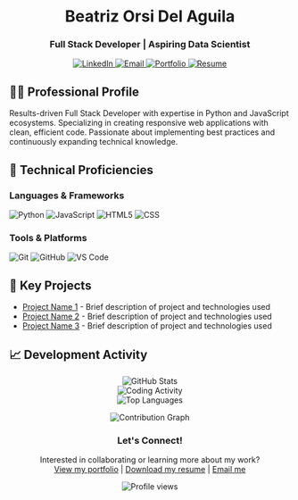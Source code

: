 <div align="center">
  <h1>Beatriz Orsi Del Aguila</h1>
  <h3>Full Stack Developer | Aspiring Data Scientist</h3>

  <!-- Professional Contact Links -->
  <p align="center">
    <a href="https://www.linkedin.com/in/bea-orsi-del-aguila" target="_blank">
      <img src="https://img.shields.io/badge/LinkedIn-0077B5?style=for-the-badge&logo=linkedin&logoColor=white" alt="LinkedIn"/>
    </a>
    <a href="mailto:beatrukzzx123@gmail.com" target="_blank">
      <img src="https://img.shields.io/badge/Email-D14836?style=for-the-badge&logo=gmail&logoColor=white" alt="Email"/>
    </a>
    <a href="YOUR_PORTFOLIO_URL" target="_blank">
      <img src="https://img.shields.io/badge/Portfolio-4285F4?style=for-the-badge&logo=google-chrome&logoColor=white" alt="Portfolio"/>
    </a>
    <a href="YOUR_RESUME_URL" target="_blank">
      <img src="https://img.shields.io/badge/Resume-008080?style=for-the-badge&logo=adobe-acrobat-reader&logoColor=white" alt="Resume"/>
    </a>
  </p>
</div>


<!-- Professional Summary -->
<div>
  <h2>👩‍💻 Professional Profile</h2>
  <p>
    Results-driven Full Stack Developer with expertise in Python and JavaScript ecosystems. 
    Specializing in creating responsive web applications with clean, efficient code. 
    Passionate about implementing best practices and continuously expanding technical knowledge.
  </p>
</div>

<!-- Core Competencies -->
<div>
  <h2>🔧 Technical Proficiencies</h2>
  
  <h3>Languages & Frameworks</h3>
  <p>
    <img src="https://img.shields.io/badge/Python-3670A0?style=for-the-badge&logo=python&logoColor=ffdd54" alt="Python"/>
    <img src="https://img.shields.io/badge/JavaScript-F7DF1E?style=for-the-badge&logo=javascript&logoColor=black" alt="JavaScript"/>
    <img src="https://img.shields.io/badge/HTML5-E34F26?style=for-the-badge&logo=html5&logoColor=white" alt="HTML5"/>
    <img src="https://img.shields.io/badge/CSS-1572B6?style=for-the-badge&logo=css3&logoColor=white" alt="CSS"/>
  </p>
  
  <h3>Tools & Platforms</h3>
  <p>
    <img src="https://img.shields.io/badge/Git-F05032?style=for-the-badge&logo=git&logoColor=white" alt="Git"/>
    <img src="https://img.shields.io/badge/GitHub-181717?style=for-the-badge&logo=github&logoColor=white" alt="GitHub"/>
    <img src="https://img.shields.io/badge/VS_Code-007ACC?style=for-the-badge&logo=visual-studio-code&logoColor=white" alt="VS Code"/>
  </p>
</div>

<!-- Professional Highlights -->
<div>
  <h2>🚀 Key Projects</h2>
  <ul>
    <li><a href="YOUR_PROJECT1_LINK">Project Name 1</a> - Brief description of project and technologies used</li>
    <li><a href="YOUR_PROJECT2_LINK">Project Name 2</a> - Brief description of project and technologies used</li>
    <li><a href="YOUR_PROJECT3_LINK">Project Name 3</a> - Brief description of project and technologies used</li>
  </ul>
</div>

<!-- GitHub Stats - Dark Mode -->
<div>
  <h2>📈 Development Activity</h2>
  <p align="center">
    <img src="https://github-readme-stats.vercel.app/api?username=beatrukzz&show_icons=true&theme=dark&hide_border=true&include_all_commits=true" alt="GitHub Stats"/>
    <br>
    <img src="https://github-readme-stats.vercel.app/api/wakatime?username=beatrukzz&theme=dark&hide_border=true" alt="Coding Activity"/>
    <br>
    <img src="https://github-readme-stats.vercel.app/api/top-langs/?username=beatrukzz&layout=compact&theme=dark&hide_border=true" alt="Top Languages"/>
  </p>
  <p align="center">
    <img src="https://github-readme-activity-graph.vercel.app/graph?username=beatrukzz&theme=github-dark&hide_border=true" alt="Contribution Graph"/>
  </p>
</div>

<!-- Call to Action -->
<div align="center">
  <h3>Let's Connect!</h3>
  <p>
    Interested in collaborating or learning more about my work?
    <br>
    <a href="YOUR_PORTFOLIO_URL" target="_blank">View my portfolio</a> | 
    <a href="YOUR_RESUME_URL" target="_blank">Download my resume</a> | 
    <a href="mailto:beatrukzzx123@gmail.com">Email me</a>
  </p>
  <img src="https://komarev.com/ghpvc/?username=beatrukzz&label=Profile%20views&color=0e75b6&style=flat" alt="Profile views"/> 
</div>
